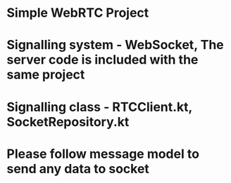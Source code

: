 # Simple WebRTC Project 

# Signalling system - WebSocket, The server code is included with the same project

# Signalling class - RTCClient.kt, SocketRepository.kt 

# Please follow message model to send any data to socket

